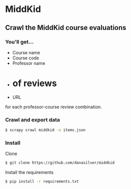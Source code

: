 # MiddKid

## Crawl the MiddKid course evaluations

### You'll get...

 - Course name
 - Course code
 - Professor name
 - # of reviews
 - URL

for each professor-course review combination.

### Crawl and export data

```sh
$ scrapy crawl middkid -o items.json
```

### Install

Clone

```sh
$ git clone https://github.com/danasilver/middkid
```

Install the requirements

```sh
$ pip install -r requirements.txt
```
